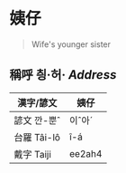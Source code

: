 # 姨仔
> 
> Wife's younger sister

## 稱呼 칑·허· _Address_

漢字/諺文 | 姨仔
--- | ---
諺文 깐-뿐ˆ | 이ˆ아ˊ
台羅 Tâi-lô | î-á
戴字 Taiji | ee2ah4


